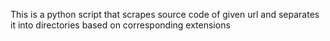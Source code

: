 This is a python script that scrapes source code of given url and separates it into directories based on corresponding extensions
